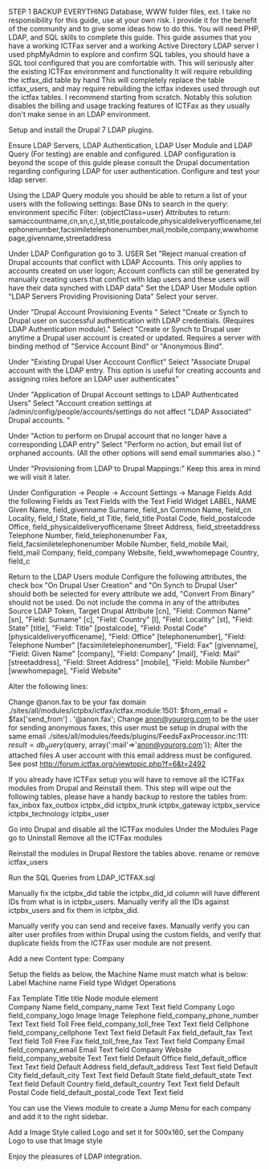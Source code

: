 STEP 1
BACKUP EVERYTHING
Database, WWW folder files, ext.
I take no responsibility for this guide, use at your own risk.
I provide it for the benefit of the community and to give some ideas how to do this.
You will need PHP, LDAP, and SQL skills to complete this guide.
This guide assumes that you have a working ICTFax server and a working Active Directory LDAP server
I used phpMyAdmin to explore and confirm SQL tables, you should have a SQL tool configured that you are comfortable with.
This will seriously alter the existing ICTFax environment and functionality
It will require rebuilding the ictfax_did table by hand
This will completely replace the table ictfax_users, and may require rebuilding the ictfax indexes used through out the ictfax tables.
I recommend starting from scratch.
Notably this solution disables the billing and usage tracking features of ICTFax as they usually don't make sense in an LDAP environment.

Setup and install the Drupal 7 LDAP plugins.

Ensure LDAP Servers, LDAP Authentication, LDAP User Module and LDAP Query (For testing) are enable and configured.
LDAP configuration is beyond the scope of this guide please consult the Drupal documentation regarding configuring LDAP for user authentication.
Configure and test your ldap server.

Using the LDAP Query module you should be able to return a list of your users with the following settings:
Base DNs to search in the query: environment specific
Filter: (objectClass=user)
Attributes to return: samaccountname,cn,sn,c,l,st,title,postalcode,physicaldeliveryofficename,telephonenumber,facsimiletelephonenumber,mail,mobile,company,wwwhomepage,givenname,streetaddress

Under LDAP Configuration go to 3. USER
Set "Reject manual creation of Drupal accounts that conflict with LDAP Accounts. This only applies to accounts created on user logon; Account conflicts can still be generated by manually creating users that conflict with ldap users and these users will have their data synched with LDAP data"
Set the LDAP User Module option "LDAP Servers Providing Provisioning Data"
Select your server.

Under "Drupal Account Provisioning Events "
Select "Create or Synch to Drupal user on successful authentication with LDAP credentials. (Requires LDAP Authentication module)."
Select "Create or Synch to Drupal user anytime a Drupal user account is created or updated. Requires a server with binding method of "Service Account Bind" or "Anonymous Bind".

Under "Existing Drupal User Acccount Conflict"
Select "Associate Drupal account with the LDAP entry. This option is useful for creating accounts and assigning roles before an LDAP user authenticates"

Under "Application of Drupal Account settings to LDAP Authenticated Users"
Select "Account creation settings at /admin/config/people/accounts/settings do not affect "LDAP Associated" Drupal accounts. "

Under "Action to perform on Drupal account that no longer have a corresponding LDAP entry"
Select "Perform no action, but email list of orphaned accounts. (All the other options will send email summaries also.) "

Under "Provisioning from LDAP to Drupal Mappings:"
Keep this area in mind we will visit it later.

Under Configuration -> People -> Account Settings -> Manage Fields
Add the following Fields as Text Fields with the Text Field Widget
LABEL, NAME
Given Name, field_givenname
Surname, field_sn
Common Name, field_cn
Locality, field_l
State, field_st
Title, field_title
Postal Code, field_postalcode
Office, field_physicaldeliveryofficename
Street Address, field_streetaddress
Telephone Number, field_telephonenumber
Fax, field_facsimiletelephonenumber
Mobile Number, field_mobile
Mail, field_mail
Company, field_company
Website, field_wwwhomepage
Country, field_c

Return to the LDAP Users module
Configure the following attributes, the check box "On Drupal User Creation" and "On Synch to Drupal User" should both be selected for every attribute we add, "Convert From Binary" should not be used.
Do not include the comma in any of the attributes
Source LDAP Token, Target Drupal Attribute
[cn], "Field: Common Name"
[sn], "Field: Surname"
[c], "Field: Country"
[l], "Field: Locality"
[st], "Field: State"
[title], "Field: Title"
[postalcode], "Field: Postal Code"
[physicaldeliveryofficename], "Field: Office"
[telephonenumber], "Field: Telephone Number"
[facsimiletelephonenumber], "Field: Fax"
[givenname], "Field: Given Name"
[company], "Field: Company"
[mail], "Field: Mail"
[streetaddress], "Field: Street Address"
[mobile], "Field: Mobile Number"
[wwwhomepage], "Field Website"

Alter the following lines:

Change @anon.fax to be your fax domain
./sites/all/modules/ictpbx/ictfax/ictfax.module:1501:    $from_email     = $fax['send_from'] . '@anon.fax';
Change anon@yourorg.com to be the user for sending anonymous faxes, this user must be setup in drupal with the same email
./sites/all/modules/feeds/plugins/FeedsFaxProcessor.inc:111:       $result = db_query($query, array(':mail'=>'anon@yourorg.com'));
Alter the attached files
A user account with this email address must be configured.
See post http://forum.ictfax.org/viewtopic.php?f=6&t=2492

If you already have ICTFax setup you will have to remove all the ICTFax modules from Drupal and Reinstall them.
This step will wipe out the following tables, please have a handy backup to restore the tables from:
fax_inbox
fax_outbox
ictpbx_did
ictpbx_trunk
ictpbx_gateway
ictpbx_service
ictpbx_technology
ictpbx_user

Go into Drupal and disable all the ICTFax modules
Under the Modules Page go to Uninstall
Remove all the ICTFax modules

Reinstall the modules in Drupal
Restore the tables above.
rename or remove ictfax_users

Run the SQL Queries from LDAP_ICTFAX.sql

Manually fix the ictpbx_did table
the ictpbx_did_id column will have different IDs from what is in ictpbx_users.
Manually verify all the IDs against ictpbx_users and fix them in ictpbx_did.

Manually verify you can send and receive faxes.
Manually verify you can alter user profiles from within Drupal using the custom fields, and verify that duplicate fields from the ICTFax user module are not present.

Add a new Content type: Company

Setup the fields as below, the Machine Name must match what is below:
Label	Machine name	Field type	Widget	Operations

Fax Template Title	title	Node module element		
Company Name	field_company_name	Text	Text field
Company Logo	field_company_logo	Image	Image
Telephone	field_company_phone_number	Text	Text field
Toll Free	field_company_toll_free	Text	Text field
Cellphone	field_company_cellphone	Text	Text field
Default Fax	field_default_fax	Text	Text field
Toll Free Fax	field_toll_free_fax	Text	Text field
Company Email	field_company_email	Email	Text field
Company Website	field_company_website	Text	Text field
Default Office	field_default_office	Text	Text field
Default Address	field_default_address	Text	Text field
Default City	field_default_city	Text	Text field
Default State	field_default_state	Text	Text field
Default Country	field_default_country	Text	Text field
Default Postal Code	field_default_postal_code	Text	Text field

You can use the Views module to create a Jump Menu for each company and add it to the right sidebar.

Add a Image Style called Logo and set it for 500x160, set the Company Logo to use that Image style

Enjoy the pleasures of LDAP integration.

